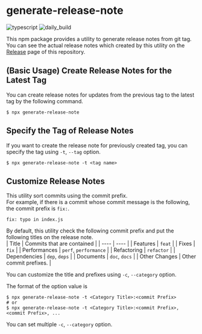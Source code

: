 # generate-release-note
![typescript](https://github.com/um7a/generate-release-note/actions/workflows/typescript.yml/badge.svg?branch=main)
![daily_build](https://github.com/um7a/generate-release-note/actions/workflows/daily_build.yml/badge.svg?branch=main)

This npm package provides a utility to generate release notes from git tag.  
You can see the actual release notes which created by this utility on the [Release](https://github.com/um7a/generate-release-note/releases) page of this repository.


## (Basic Usage) Create Release Notes for the Latest Tag

You can create release notes for updates from the previous tag to the latest tag by the following command.

```
$ npx generate-release-note
```

## Specify the Tag of Release Notes
If you want to create the release note for previously created tag, you can specify the tag using `-t`, `--tag` option.

```
$ npx generate-release-note -t <tag name>
```

## Customize Release Notes

This utility sort commits using the commit prefix.  
For example, if there is a commit whose commit message is the following, the commit prefix is `fix:`.

```
fix: typo in index.js
```

By default, this utility check the following commit prefix and put the following titles on the release note.  
| Title | Commits that are contained |
| ---- | ---- |
| Features | `feat` |
| Fixes | `fix` |
| Performances | `perf`, `performance` |
| Refactoring | `refactor` |
| Dependencies | `dep`, `deps` |
| Documents | `doc`, `docs` |
| Other Changes | Other commit prefixes. |

You can customize the title and prefixes using `-c`, `--category` option.

The format of the option value is
```
$ npx generate-release-note -t <Category Title>:<commit Prefix>
# or
$ npx generate-release-note -t <Category Title>:<commit Prefix>,<commit Prefix>, ...
```
You can set multiple `-c`, `--category` option.  
